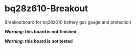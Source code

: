 # bq28z610-Breakout
Breakoutboard for bq28z610 battery gas gauge and protection

**_Warning_: this board is not finished**

**_Warning_: this board is not tested**
